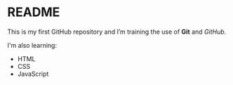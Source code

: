 # README

This is my first GitHub repository and I’m training the use of **Git** and *GitHub*.

I'm also learning:
- HTML
- CSS
- JavaScript